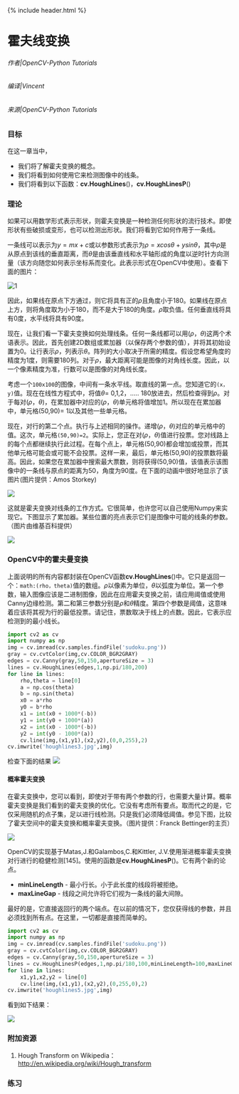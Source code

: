 {% include header.html %}

# 霍夫线变换

###### 作者|OpenCV-Python Tutorials
###### 编译|Vincent
###### 来源|OpenCV-Python Tutorials 

### 目标
在这一章当中， 
- 我们将了解霍夫变换的概念。
- 我们将看到如何使用它来检测图像中的线条。
- 我们将看到以下函数：**cv.HoughLines**()，**cv.HoughLinesP**()

### 理论

如果可以用数学形式表示形状，则霍夫变换是一种检测任何形状的流行技术。即使形状有些破损或变形，也可以检测出形状。我们将看到它如何作用于一条线。

一条线可以表示为$y = mx + c$或以参数形式表示为$\rho=xcosθ+ysinθ$，其中$\rho$是从原点到该线的垂直距离，而$\theta$是由该垂直线和水平轴形成的角度以逆时针方向测量（该方向随您如何表示坐标系而变化。此表示形式在OpenCV中使用）。查看下面的图片： 

![1](http://qiniu.aihubs.net/1.png)

因此，如果线在原点下方通过，则它将具有正的$\rho$且角度小于180。如果线在原点上方，则将角度取为小于180，而不是大于180的角度。$\rho$取负值。任何垂直线将具有0度，水平线将具有90度。
 
现在，让我们看一下霍夫变换如何处理线条。任何一条线都可以用$(ρ，θ)$这两个术语表示。因此，首先创建2D数组或累加器（以保存两个参数的值），并将其初始设置为$0$。让行表示$ρ$，列表示$θ$。阵列的大小取决于所需的精度。假设您希望角度的精度为1度，则需要180列。对于$ρ$，最大距离可能是图像的对角线长度。因此，以一个像素精度为准，行数可以是图像的对角线长度。

考虑一个`100x100`的图像，中间有一条水平线。取直线的第一点。您知道它的`(x，y)`值。现在在线性方程式中，将值$θ$= 0,1,2，..... 180放进去，然后检查得到$ρ$。对于每对$(ρ，θ)$，在累加器中对应的$(ρ，θ)$单元格将值增加1。所以现在在累加器中，单元格(50,90)= 1以及其他一些单元格。

现在，对行的第二个点。执行与上述相同的操作。递增$(\rho，\theta)$对应的单元格中的值。这次，单元格`(50,90)=2`。实际上，您正在对$(ρ，θ)$值进行投票。您对线路上的每个点都继续执行此过程。在每个点上，单元格(50,90)都会增加或投票，而其他单元格可能会或可能不会投票。这样一来，最后，单元格(50,90)的投票数将最高。因此，如果您在累加器中搜索最大票数，则将获得(50,90)值，该值表示该图像中的一条线与原点的距离为50，角度为90度。在下面的动画中很好地显示了该图片(图片提供：Amos Storkey)

![](http://qiniu.aihubs.net/houghlinesdemo.gif)

这就是霍夫变换对线条的工作方式。它很简单，也许您可​​以自己使用Numpy来实现它。下图显示了累加器。某些位置的亮点表示它们是图像中可能的线条的参数。（图片由维基百科提供）

![](http://qiniu.aihubs.net/houghlines2.jpg)

### OpenCV中的霍夫曼变换

上面说明的所有内容都封装在OpenCV函数**cv.HoughLines**()中。它只是返回一个：`math:(rho，theta)`值的数组。$ρ$以像素为单位，$θ$以弧度为单位。第一个参数，输入图像应该是二进制图像，因此在应用霍夫变换之前，请应用阈值或使用Canny边缘检测。第二和第三参数分别是$ρ$和$θ$精度。第四个参数是阈值，这意味着应该将其视为行的最低投票。请记住，票数取决于线上的点数。因此，它表示应检测到的最小线长。

```python
import cv2 as cv
import numpy as np
img = cv.imread(cv.samples.findFile('sudoku.png'))
gray = cv.cvtColor(img,cv.COLOR_BGR2GRAY)
edges = cv.Canny(gray,50,150,apertureSize = 3)
lines = cv.HoughLines(edges,1,np.pi/180,200)
for line in lines:
    rho,theta = line[0]
    a = np.cos(theta)
    b = np.sin(theta)
    x0 = a*rho
    y0 = b*rho
    x1 = int(x0 + 1000*(-b))
    y1 = int(y0 + 1000*(a))
    x2 = int(x0 - 1000*(-b))
    y2 = int(y0 - 1000*(a))
    cv.line(img,(x1,y1),(x2,y2),(0,0,255),2)
cv.imwrite('houghlines3.jpg',img)
```

检查下面的结果
![](http://qiniu.aihubs.net/houghlines3.jpg)

#### 概率霍夫变换

在霍夫变换中，您可以看到，即使对于带有两个参数的行，也需要大量计算。概率霍夫变换是我们看到的霍夫变换的优化。它没有考虑所有要点。取而代之的是，它仅采用随机的点子集，足以进行线检测。只是我们必须降低阈值。参见下图，比较了霍夫空间中的霍夫变换和概率霍夫变换。（图片提供：Franck Bettinger的主页）

![](http://qiniu.aihubs.net/houghlines4.png)

OpenCV的实现基于Matas,J.和Galambos,C.和Kittler, J.V.使用渐进概率霍夫变换对行进行的稳健检测[145]。使用的函数是**cv.HoughLinesP**()。它有两个新的论点。
- **minLineLength** - 最小行长。小于此长度的线段将被拒绝。
- **maxLineGap** - 线段之间允许将它们视为一条线的最大间隙。

最好的是，它直接返回行的两个端点。在以前的情况下，您仅获得线的参数，并且必须找到所有点。在这里，一切都是直接而简单的。

```python
import cv2 as cv
import numpy as np
img = cv.imread(cv.samples.findFile('sudoku.png'))
gray = cv.cvtColor(img,cv.COLOR_BGR2GRAY)
edges = cv.Canny(gray,50,150,apertureSize = 3)
lines = cv.HoughLinesP(edges,1,np.pi/180,100,minLineLength=100,maxLineGap=10)
for line in lines:
    x1,y1,x2,y2 = line[0]
    cv.line(img,(x1,y1),(x2,y2),(0,255,0),2)
cv.imwrite('houghlines5.jpg',img)
```

看到如下结果：

![](http://qiniu.aihubs.net/houghlines5.jpg)

### 附加资源

1. Hough Transform on Wikipedia：http://en.wikipedia.org/wiki/Hough_transform

### 练习